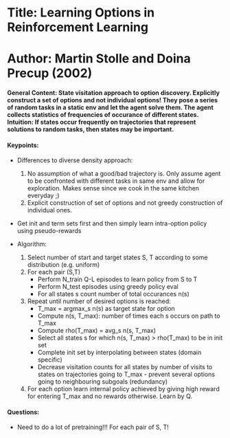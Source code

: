 # Title: Learning Options in Reinforcement Learning
# Author: Martin Stolle and Doina Precup (2002)


#### General Content: State visitation approach to option discovery. Explicitly construct a set of options and not individual options! They pose a series of random tasks in a static env and let the agent solve them. The agent collects statistics of frequencies of occurance of different states. Intuition: If states occur frequently on trajectories that represent solutions to random tasks, then states may be important.


#### Keypoints: 

* Differences to diverse density approach:
	1. No assumption of what a good/bad trajectory is. Only assume agent to be confronted with different tasks in same env and allow for exploration. Makes sense since we cook in the same kitchen everyday ;)
	2. Explicit construction of set of options and not greedy construction of individual ones.
* Get init and term sets first and then simply learn intra-option policy using pseudo-rewards

* Algorithm:
	1. Select number of start and target states S, T according to some distribution (e.g. uniform)
	2. For each pair (S,T)
		* Perform N_train Q-L episodes to learn policy from S to T
		* Perform N_test episodes using greedy policy eval
		* For all states s count number of total occurances n(s)
	3. Repeat until number of desired options is reached:
		* T_max = argmax_s n(s) as target state for option
		* Compute n(s, T_max): number of times each s occurs on path to T_max
		* Compute rho(T_max) = avg_s n(s, T_max)
		* Select all states s for which n(s, T_max) > rho(T_max) to be in init set
		* Complete init set by interpolating between states (domain specific)
		* Decrease visitation counts for all states by number of visits to states on trajectories going to T_max - prevent several options going to neighbouring subgoals (redundancy)
	4. For each option learn internal policy achieved by giving high reward for entering T_max and no rewards otherwise. Learn by Q.

#### Questions: 

* Need to do a lot of pretraining!!! For each pair of S, T!